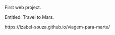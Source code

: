 <p>First web project.</p>
<p>Entitled: Travel to Mars.</p>
<p>https://izabel-souza.github.io/viagem-para-marte/</p>
